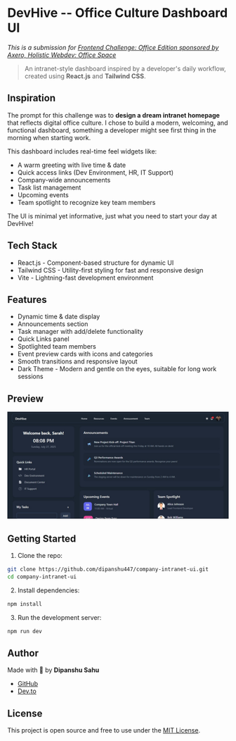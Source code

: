 # DevHive -- Office Culture Dashboard UI

*This is a submission for [Frontend Challenge: Office Edition sponsored by Axero, Holistic Webdev: Office Space](https://dev.to/challenges/frontend/axero)*

> An intranet-style dashboard inspired by a developer's daily workflow, created using **React.js** and **Tailwind CSS**.

## Inspiration

The prompt for this challenge was to **design a dream intranet homepage** that reflects digital office culture. I chose to build a modern, welcoming, and functional dashboard, something a developer might see first thing in the morning when starting work.

This dashboard includes real-time feel widgets like:

* A warm greeting with live time & date
* Quick access links (Dev Environment, HR, IT Support)
* Company-wide announcements
* Task list management
* Upcoming events
* Team spotlight to recognize key team members

The UI is minimal yet informative, just what you need to start your day at DevHive!

## Tech Stack

* React.js - Component-based structure for dynamic UI
* Tailwind CSS - Utility-first styling for fast and responsive design
* Vite - Lightning-fast development environment

## Features

* Dynamic time & date display
* Announcements section
* Task manager with add/delete functionality
* Quick Links panel
* Spotlighted team members
* Event preview cards with icons and categories
* Smooth transitions and responsive layout
* Dark Theme - Modern and gentle on the eyes, suitable for long work sessions

## Preview

![Preview Image](.github/preview.jpg)

## Getting Started

1. Clone the repo:

```bash
git clone https://github.com/dipanshu447/company-intranet-ui.git
cd company-intranet-ui
```

2. Install dependencies:

```bash
npm install
```

3. Run the development server:

```bash
npm run dev
```

## Author

Made with 💙 by **Dipanshu Sahu**

* [GitHub](https://github.com/dipanshu447)
* [Dev.to](https://dev.to/dipanshu447)

## License

This project is open source and free to use under the [MIT License](LICENSE).